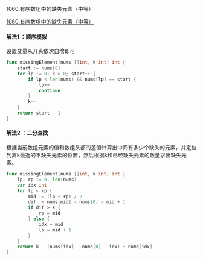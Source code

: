 1060.有序数组中的缺失元素（中等）

[1060.有序数组中的缺失元素（中等）](https://leetcode.cn/problems/missing-element-in-sorted-array/)



#### 解法1 ：顺序模拟

设置变量从开头依次自增即可

```go
func missingElement(nums []int, k int) int {
    start := nums[0]
    for lp := 0; k > 0; start++ {
        if lp < len(nums) && nums[lp] == start {
            lp++
            continue
        }
        k--
    }
    return start - 1
}
```





#### 解法2 ：二分查找



根据当前数组元素的值和数组头部的差值计算出中间有多少个缺失的元素，并定位到离k最近的不缺失元素的位置，然后根据k和已经缺失元素的数量求出缺失元素。



```go
func missingElement(nums []int, k int) int {
	lp, rp := 0, len(nums)
	var idx int
	for lp < rp {
		mid := (lp + rp) / 2
		dif := nums[mid] - nums[0] - mid + 1
		if dif > k {
			rp = mid
		} else {
			idx = mid
			lp = mid + 1
		}
	}
	return k - (nums[idx] - nums[0] - idx) + nums[idx]
}
```


